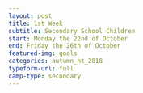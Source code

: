 ```yaml
---
layout: post
title: 1st Week
subtitle: Secondary School Children
start: Monday the 22nd of October
end: Friday the 26th of October
featured-img: goals
categories: autumn_ht_2018
typeform-url: full
camp-type: secondary
---
```

